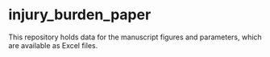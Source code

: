 # injury_burden_paper
This repository holds data for the manuscript figures and parameters, which are available as Excel files. 
